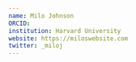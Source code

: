 ```yaml
---
name: Milo Johnson
ORCID:
institution: Harvard University
website: https://miloswebsite.com
twitter: _miloj
---
```

